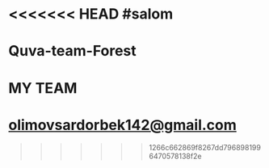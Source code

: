 <<<<<<< HEAD
#salom
=======
# Quva-team-Forest
# MY TEAM
# olimovsardorbek142@gmail.com
>>>>>>> 1266c662869f8267dd7968981996470578138f2e
